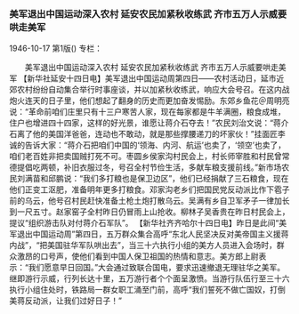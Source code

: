 ### 美军退出中国运动深入农村  延安农民加紧秋收练武  齐市五万人示威要哄走美军

1946-10-17
第1版()
专栏：

　　美军退出中国运动深入农村
    延安农民加紧秋收练武
    齐市五万人示威要哄走美军
    【新华社延安十四日电】美军退出中国运动周第四日——农村活动日，延市近郊农村纷纷自动集合举行时事座谈，并以加紧秋收练武，响应大会号召。在这内战炮火连天的日子里，他们想起了翻身的历史而更加奋发惕励。东郊乡鱼花＠周明亮说：“革命前咱们庄里只有十三户寒苦人家，现在每家都是牛羊满圈，粮食成堆，住户也增进四十四家，这样的好光景，谁愿让蒋介石夺去！”农民刘治文说：“蒋介石离了他的美国洋爸爸，连动也不敢动，就是那些撑腰递刀的坏家伙！”挂面匠李诚的告诉大家：“蒋介石把咱们中国的‘领海、内河、航运’也卖了，‘领空’也卖了，咱们老百姓非把卖国贼打死不可。枣圆乡侯家沟村民会上，村长师宰胜和村民曾常德提倡吃两顿，补旧衣服过冬，号召全村节俭生活，多献车粮支援前线。”新市场农民刘满苗和邱鹏说：“我们多打粮也是保卫边区”，他们已经捐献了三石粮食，现在他们正变工沤肥，准备明年更多打粮食。邓家沟老乡们把国民党反动派比作下雹子前的乌云，他号召村民赶快准备土枪土炮打散乌云。吴满有乡自卫军矛子一律加长到一尺五寸。赵家窑子全村昨日仍冒雨上山抢收。柳林子吴香贵在昨日村民会上，提议“组织游击队对付蒋介石军队”。
    【新华社齐齐哈尔十四日电】昨日是此间“美军退出中国运动周”第四日，五万群众集合高呼“东北人民坚决反对美帝国主义援蒋内战”，“把美国驻华军队哄出去”，当三十六执行小组的美方人员进入会场时，群众激昂的口号声，使他们看到中国人保卫祖国的热情和意志。美方郎上尉表示：“我们愿意早日回国。”大会通过致联合国电，要求迅速撤退无理驻华之美军。继即游行示威，行列长达十里，五万游行者个个面呈激愤。当游行队伍行至三十六执行小组住处时，铁路局一群女职工涌至门前，高呼“我们誓死不做亡国奴，打倒美蒋反动派，让我们过好日子！”
